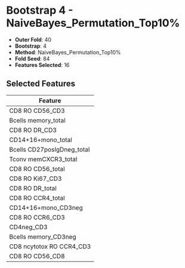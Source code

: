 # Bootstrap 4 - NaiveBayes_Permutation_Top10%

- **Outer Fold**: 40
- **Bootstrap**: 4
- **Method**: NaiveBayes_Permutation_Top10%
- **Fold Seed**: 84
- **Features Selected**: 16

## Selected Features

| Feature |
|---------|
| CD8 RO CD56_CD3 |
| Bcells memory_total |
| CD8 RO DR_CD3 |
| CD14+16+mono_total |
| Bcells CD27posIgDneg_total |
| Tconv memCXCR3_total |
| CD8 RO CD56_total |
| CD8  RO Ki67_CD3 |
| CD8 RO DR_total |
| CD8 RO CCR4_total |
| CD14+16+mono_CD3neg |
| CD8 RO CCR6_CD3 |
| CD4neg_CD3 |
| Bcells memory_CD3neg |
| CD8 ncytotox RO CCR4_CD3 |
| CD8 RO CD56_CD8 |

